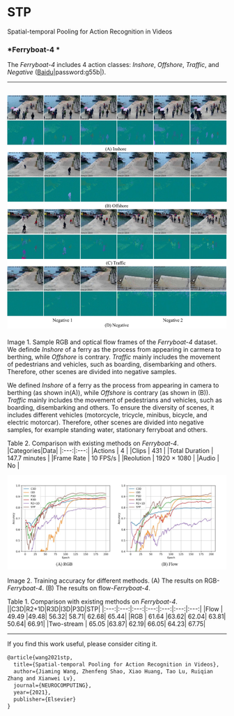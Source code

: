 <!--
 * @Author: wjm
 * @Date: 2020-07-03 21:55:16
 * @LastEditTime: 2021-04-10 22:56:07
 * @Description: file content
-->
#  STP
Spatial-temporal Pooling for Action Recognition in Videos

### *Ferryboat-4 *

The *Ferryboat-4* includes 4 action classes: *Inshore*, *Offshore*, *Traffic*, and *Negative* ([Baidu](https://pan.baidu.com/s/1p3cWGB-CrpExpdbMGxPs2g)|password:g55b|). 

----------
![image](/img/ferryboat.jpg)
----------
Image 1. Sample RGB and optical flow frames of the *Ferryboat-4* dataset. We definde *Inshore* of a ferry as the process from appearing in carmera to berthing, while *Offshore* is contrary. *Traffic* mainly includes the movement of pedestrians and vehicles, such as boarding, disembarking and others. Therefore, other scenes are divided into negative samples.

We defined *Inshore* of a ferry as the process from appearing in camera to berthing (as shown in(A)), while *Offshore* is contrary (as shown in (B)). *Traffic* mainly includes the movement of pedestrians and vehicles, such as boarding, disembarking and others. To ensure the diversity of scenes, it includes different vehicles (motorcycle, tricycle, minibus, bicycle, and electric motorcar). Therefore, other scenes are divided into negative samples, for example standing water, stationary ferryboat and others. 

Table 2. Comparison with existing methods on *Ferryboat-4*. 
|Categories|Data|
|:---:|:---:|
|Actions | 4 |
|Clips | 431 |
|Total Duration | 147.7 minutes |
|Frame Rate | 10 FPS/s |
|Reolution | 1920 × 1080 |
|Audio | No |

![image](/img/acc_epoch.jpg)

Image 2. Training accuracy for different methods. (A) The results on RGB-*Ferryboat-4*. (B) The results on flow-*Ferryboat-4*.

Table 1. Comparison with existing methods on *Ferryboat-4*. 
||C3D|R2+1D|R3D|I3D|P3D|STP|
|:---:|:---:|:---:|:---:|:---:|:---:|:---:|
|Flow | 49.49 |49.48| 56.32| 58.71| 62.68| 65.44|
|RGB | 61.64 |63.62| 62.04| 63.81| 50.64| 66.91|
|Two-stream | 65.05 |63.87| 62.19| 66.05| 64.23| 67.75|


----------

If you find this work useful, please consider citing it.
```
@article{wang2021stp, 
  title={Spatial-temporal Pooling for Action Recognition in Videos}, 
  author={Jiaming Wang, Zhenfeng Shao, Xiao Huang, Tao Lu, Ruiqian Zhang and Xianwei Lv},
  journal={NEUROCOMPUTING}, 
  year={2021},
  publisher={Elsevier}
}
```